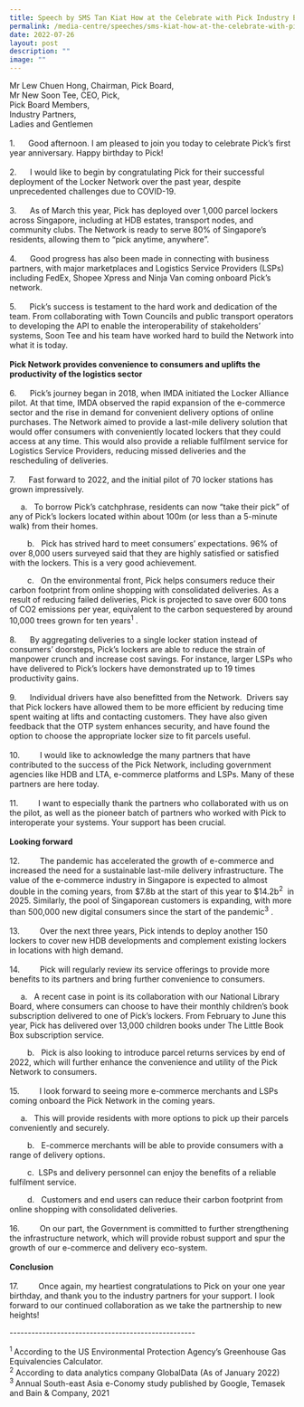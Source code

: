 ```yaml
---
title: Speech by SMS Tan Kiat How at the Celebrate with Pick Industry Event 2022
permalink: /media-centre/speeches/sms-kiat-how-at-the-celebrate-with-pick-industry-event-2022/
date: 2022-07-26
layout: post
description: ""
image: ""
---
```

<p>Mr Lew Chuen Hong, Chairman, Pick Board,&nbsp;<br>
Mr New Soon Tee, CEO, Pick,&nbsp;<br>
Pick Board Members,&nbsp;&nbsp;<br>
Industry Partners,&nbsp;<br>
Ladies and Gentlemen&nbsp;<br>
<br>
1.<span style="white-space: pre;"> 		</span>Good afternoon. I am pleased to join you today to celebrate Pick’s first year anniversary. Happy birthday to Pick!<br>
<br>
2.<span style="white-space: pre;"> 		</span>I would like to begin by congratulating Pick for their successful deployment of the Locker Network over the past year, despite unprecedented challenges due to COVID-19.&nbsp;<br>
<br>
3.<span style="white-space: pre;"> 		</span>As of March this year, Pick has deployed over 1,000 parcel lockers across Singapore, including at HDB estates, transport nodes, and community clubs. The Network is ready to serve 80% of Singapore’s residents, allowing them to “pick anytime, anywhere”.&nbsp;<br>
<br>
4.<span style="white-space: pre;"> 		</span>Good progress has also been made in connecting with business partners, with major marketplaces and Logistics Service Providers (LSPs) including FedEx, Shopee Xpress and Ninja Van coming onboard Pick’s network.&nbsp;<br>
<br>
5.<span style="white-space: pre;">		</span>Pick’s success is testament to the hard work and dedication of the team. From collaborating with Town Councils and public transport operators to developing the API to enable the interoperability of stakeholders’ systems, Soon Tee and his team have worked hard to build the Network into what it is today.&nbsp;<br>
<strong><br>
Pick Network provides convenience to consumers and uplifts the productivity of the logistics sector</strong><br>
<br>
6.<span style="white-space: pre;"> 		</span>Pick’s journey began in 2018, when IMDA initiated the Locker Alliance pilot. At that time, IMDA observed the rapid expansion of the e-commerce sector and the rise in demand for convenient delivery options of online purchases. The Network aimed to provide a last-mile delivery solution that would offer consumers with conveniently located lockers that they could access at any time. This would also provide a reliable fulfilment service for Logistics Service Providers, reducing missed deliveries and the rescheduling of deliveries.&nbsp;<br>
<br>
7.<span style="white-space: pre;"> 		</span>Fast forward to 2022, and the initial pilot of 70 locker stations has grown impressively.</p>
<p><span style="white-space: pre;">		</span>a.<span style="white-space: pre;"> 	</span>To borrow Pick’s catchphrase, residents can now “take their pick” of any of Pick’s lockers located within about 100m (or less than a 5-minute walk) from their homes.&nbsp;</p>
<p>
<span style="white-space: pre;">		</span>b.<span style="white-space: pre;"> 	</span>Pick has strived hard to meet consumers’ expectations. 96% of over 8,000 users surveyed said that they are highly satisfied or satisfied with the lockers. This is a very good achievement.&nbsp;</p>
<p>
<span style="white-space: pre;">		</span>c.<span style="white-space: pre;"> 	</span>On the environmental front, Pick helps consumers reduce their carbon footprint from online shopping with consolidated deliveries. As a result of reducing failed deliveries, Pick is projected to save over 600 tons of CO2 emissions per year, equivalent to the carbon sequestered by around 10,000 trees grown for ten years<sup>1</sup> .&nbsp;<br>
<br>
8.<span style="white-space: pre;"> 		</span>By aggregating deliveries to a single locker station instead of consumers’ doorsteps, Pick’s lockers are able to reduce the strain of manpower crunch and increase cost savings. For instance, larger LSPs who have delivered to Pick’s lockers have demonstrated up to 19 times productivity gains.&nbsp;<br>
<br>
9.<span style="white-space: pre;"> 		</span>Individual drivers have also benefitted from the Network.&nbsp; Drivers say that Pick lockers have allowed them to be more efficient by reducing time spent waiting at lifts and contacting customers. They have also given feedback that the OTP system enhances security, and have found the option to choose the appropriate locker size to fit parcels useful.&nbsp;<br>
<br>
10.<span style="white-space: pre;"> 		</span>I would like to acknowledge the many partners that have contributed to the success of the Pick Network, including government agencies like HDB and LTA, e-commerce platforms and LSPs. Many of these partners are here today.&nbsp;<br>
<br>
11.<span style="white-space: pre;"> 		</span>I want to especially thank the partners who collaborated with us on the pilot, as well as the pioneer batch of partners who worked with Pick to interoperate your systems. Your support has been crucial.&nbsp; &nbsp;<br>
<br>
<strong>Looking forward</strong><br>
<br>
12.<span style="white-space: pre;"> 		</span>The pandemic has accelerated the growth of e-commerce and increased the need for a sustainable last-mile delivery infrastructure. The value of the e-commerce industry in Singapore is expected to almost double in the coming years, from $7.8b at the start of this year to $14.2b<sup>2</sup>&nbsp; in 2025. Similarly, the pool of Singaporean customers is expanding, with more than 500,000 new digital consumers since the start of the pandemic<sup>3</sup> .<br>
<br>
13.<span style="white-space: pre;"> 		</span>Over the next three years, Pick intends to deploy another 150 lockers to cover new HDB developments and complement existing lockers in locations with high demand.&nbsp;<br>
<br>
14.<span style="white-space: pre;"> 		</span>Pick will regularly review its service offerings to provide more benefits to its partners and bring further convenience to consumers.&nbsp;</p>
<p><span style="white-space: pre;">		</span>a.<span style="white-space: pre;"> 	</span>A recent case in point is its collaboration with our National Library Board, where consumers can choose to have their monthly children’s book subscription delivered to one of Pick’s lockers. From February to June this year, Pick has delivered over 13,000 children books under The Little Book Box subscription service.&nbsp;</p>
<p>
<span style="white-space: pre;">		</span>b.<span style="white-space: pre;"> 	</span>Pick is also looking to introduce parcel returns services by end of 2022, which will further enhance the convenience and utility of the Pick Network to consumers.&nbsp;<br>
<br>
15.<span style="white-space: pre;"> 		</span>I look forward to seeing more e-commerce merchants and LSPs coming onboard the Pick Network in the coming years.&nbsp;</p>
<p><span style="white-space: pre;">		</span>a.<span style="white-space: pre;"> 	</span>This will provide residents with more options to pick up their parcels conveniently and securely.&nbsp;</p>
<p>
<span style="white-space: pre;">		</span>b.<span style="white-space: pre;"> 	</span>E-commerce merchants will be able to provide consumers with a range of delivery options.&nbsp;</p>
<p>
<span style="white-space: pre;">		</span>c.<span style="white-space: pre;">&nbsp;	</span>LSPs and delivery personnel can enjoy the benefits of a reliable fulfilment service.&nbsp;</p>
<p>
<span style="white-space: pre;">		</span>d.<span style="white-space: pre;"> 	</span>Customers and end users can reduce their carbon footprint from online shopping with consolidated deliveries.&nbsp;<br>
<br>
16.<span style="white-space: pre;"> 		</span>On our part, the Government is committed to further strengthening the infrastructure network, which will provide robust support and spur the growth of our e-commerce and delivery eco-system.&nbsp;<br>
<br>
<strong>Conclusion</strong><br>
<br>
17.<span style="white-space: pre;"> 		</span>Once again, my heartiest congratulations to Pick on your one year birthday, and thank you to the industry partners for your support. I look forward to our continued collaboration as we take the partnership to new heights!&nbsp;</p>
<p>---------------------------------------------------</p>
<p><sup>1&nbsp;</sup>According to the US Environmental Protection Agency’s Greenhouse Gas Equivalencies Calculator.<br>
<sup>2</sup> According to data analytics company GlobalData (As of January 2022)&nbsp;<br>
<sup>3&nbsp;</sup>Annual South-east Asia e-Conomy study published by Google, Temasek and Bain &amp; Company, 2021</p>